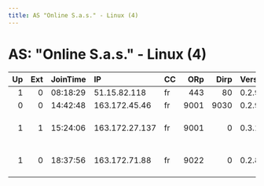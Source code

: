 ```yaml
---
title: AS "Online S.a.s." - Linux (4)
---
```


# AS: "Online S.a.s." - Linux (4)

|   Up |   Ext | JoinTime   | IP             | CC   |   ORp |   Dirp | Version   | Contact                      | Nickname   |   eFamMembers |
|-----:|------:|:-----------|:---------------|:-----|------:|-------:|:----------|:-----------------------------|:-----------|--------------:|
|    1 |     0 | 08:18:29   | 51.15.82.118   | fr   |   443 |     80 | 0.2.9.12  | None                         | janus2     |             1 |
|    0 |     0 | 14:42:48   | 163.172.45.46  | fr   |  9001 |   9030 | 0.2.9.12  | None                         | docnimbus  |             1 |
|    1 |     1 | 15:24:06   | 163.172.27.137 | fr   |  9001 |      0 | 0.3.1.7   | Clement Lesne &lt;me@clement | imlovingit |             1 |
|    1 |     0 | 18:37:56   | 163.172.71.88  | fr   |  9022 |      0 | 0.2.8.8   | Reh wanne wanne AT rehwan    | eltoro     |             1 |
